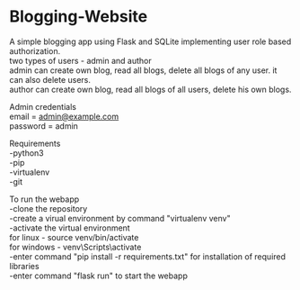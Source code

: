# Blogging-Website  
A simple blogging app using Flask and SQLite implementing user role based authorization.  
two types of users - admin and author  
admin can create own blog, read all blogs, delete all blogs of any user. it can also delete users.      
author can create own blog, read all blogs of all users, delete his own blogs.  

Admin credentials  
email = admin@example.com  
password = admin  

Requirements  
-python3  
-pip  
-virtualenv  
-git  


To run the webapp  
-clone the repository  
-create a virual environment by command "virtualenv venv"  
-activate the virtual environment  
    for linux - source venv/bin/activate  
    for windows - venv\Scripts\activate  
-enter command "pip install -r requirements.txt" for installation of required libraries  
-enter command "flask run" to start the webapp  